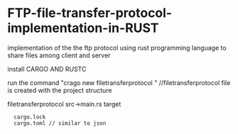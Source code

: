# FTP-file-transfer-protocol-implementation-in-RUST
implementation of the the ftp protocol using rust programming language to share files among client and server 

 install CARGO AND RUSTC
 
 run the command "crago new filetransferprotocol " //filetransferprotocol file is created with the project structure 
  
  filetransferprotocol
      src->main.rs
      target
      
      cargo.lock
      cargo.toml // similar to json
